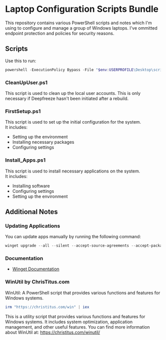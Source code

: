 # Laptop Configuration Scripts Bundle

This repository contains various PowerShell scripts and notes which I'm using to configure and manage a group of Windows laptops.  I've ommitted endpoint protection and policies for security reasons.

## Scripts

Use this to run:

```powershell
powershell -ExecutionPolicy Bypass -File "$env:USERPROFILE\Desktop\scriptname.ps1"
```

### CleanUpUser.ps1

This script is used to clean up the local user accounts. This is only necessary if Deepfreeze hasn't been initiated after a rebuild.

### FirstSetup.ps1

This script is used to set up the initial configuration for the system.  
It includes:

- Setting up the environment
- Installing necessary packages
- Configuring settings

### Install_Apps.ps1

This script is used to install necessary applications on the system.  
It includes:

- Installing software
- Configuring settings
- Setting up the environment

## Additional Notes

### Updating Applications

You can update apps manually by running the following command:

```powershell
winget upgrade --all --silent --accept-source-agreements --accept-package-agreements
```

### Documentation

- [Winget Documentation](https://learn.microsoft.com/en-us/windows/package-manager/winget/)

### WinUtil by ChrisTitus.com

WinUtil: A PowerShell script that provides various functions and features for Windows systems.

```powershell
irm "https://christitus.com/win" | iex
```

This is a utility script that provides various functions and features for Windows systems.
It includes system optimization, application management, and other useful features.
You can find more information about WinUtil at:
<https://christitus.com/winutil/>

